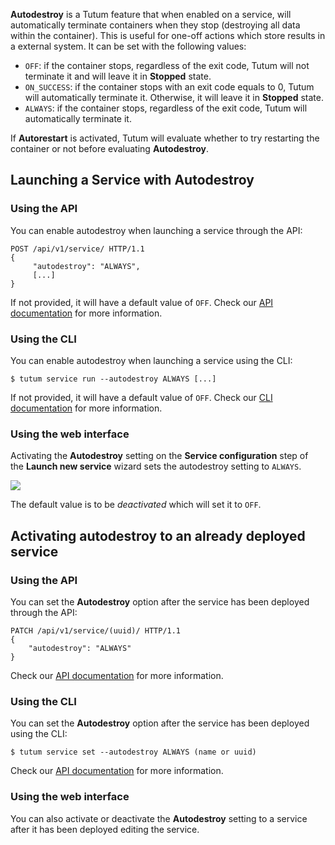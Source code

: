**Autodestroy** is a Tutum feature that when enabled on a service, will automatically terminate containers when they stop (destroying all data within the container). This is useful for one-off actions which store results in a external system. It can be set with the following values:

-   `OFF`: if the container stops, regardless of the exit code, Tutum
    will not terminate it and will leave it in **Stopped** state.
-   `ON_SUCCESS`: if the container stops with an exit code equals to 0, Tutum will automatically terminate it. Otherwise, it will
    leave it in **Stopped** state.
-   `ALWAYS`: if the container stops, regardless of the exit code,
    Tutum will automatically terminate it.

If **Autorestart** is activated, Tutum will evaluate whether to try restarting the container or not before evaluating **Autodestroy**.

## Launching a Service with Autodestroy

### Using the API 

You can enable autodestroy when launching a service through the API:

```
POST /api/v1/service/ HTTP/1.1 
{
	 "autodestroy": "ALWAYS", 
	 [...] 
} 
```

If not provided, it will have a default value of `OFF`. Check our [API documentation](https://docs.tutum.co/v2/api/?http) for more information.

### Using the CLI

You can enable autodestroy when launching a service using the CLI:

```
$ tutum service run --autodestroy ALWAYS [...] 
```

If not provided, it will have a default value of `OFF`. Check our [CLI documentation](https://docs.tutum.co/v2/api/?shell) for more information.


### Using the web interface

Activating the **Autodestroy** setting on
the **Service configuration** step of the **Launch new
service** wizard sets the autodestroy setting to `ALWAYS`.

![](https://s.tutum.co/support/images/autodestroy.gif)

The default value is to be *deactivated* which will set it to `OFF`.

## Activating autodestroy to an already deployed service

### Using the API

You can set the **Autodestroy** option after the service has been
deployed through the API:

```
PATCH /api/v1/service/(uuid)/ HTTP/1.1 
{ 
	"autodestroy": "ALWAYS" 
} 
```

Check our [API documentation](https://docs.tutum.co/v2/api/?http) for more information.


### Using the CLI

You can set the **Autodestroy** option after the service has been
deployed using the CLI:

```
$ tutum service set --autodestroy ALWAYS (name or uuid) 
```

Check our [API documentation](https://docs.tutum.co/v2/api/?shell) for more information.


### Using the web interface

You can also activate or deactivate the **Autodestroy** setting to a service
after it has been deployed editing the service.
